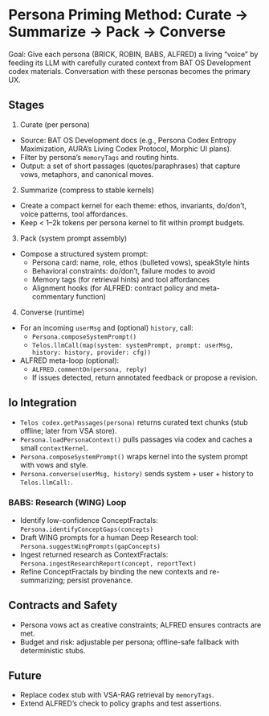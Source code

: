 # Persona Priming Method: Curate → Summarize → Pack → Converse

Goal: Give each persona (BRICK, ROBIN, BABS, ALFRED) a living “voice” by feeding its LLM with carefully curated context from BAT OS Development codex materials. Conversation with these personas becomes the primary UX.

## Stages

1) Curate (per persona)
- Source: BAT OS Development docs (e.g., Persona Codex Entropy Maximization, AURA’s Living Codex Protocol, Morphic UI plans).
- Filter by persona’s `memoryTags` and routing hints.
- Output: a set of short passages (quotes/paraphrases) that capture vows, metaphors, and canonical moves.

2) Summarize (compress to stable kernels)
- Create a compact kernel for each theme: ethos, invariants, do/don’t, voice patterns, tool affordances.
- Keep < 1–2k tokens per persona kernel to fit within prompt budgets.

3) Pack (system prompt assembly)
- Compose a structured system prompt:
  - Persona card: name, role, ethos (bulleted vows), speakStyle hints
  - Behavioral constraints: do/don’t, failure modes to avoid
  - Memory tags (for retrieval hints) and tool affordances
  - Alignment hooks (for ALFRED: contract policy and meta-commentary function)

4) Converse (runtime)
- For an incoming `userMsg` and (optional) `history`, call:
  - `Persona.composeSystemPrompt()`
  - `Telos.llmCall(map(system: systemPrompt, prompt: userMsg, history: history, provider: cfg))`
- ALFRED meta-loop (optional):
  - `ALFRED.commentOn(persona, reply)`
  - If issues detected, return annotated feedback or propose a revision.

## Io Integration
- `Telos codex.getPassages(persona)` returns curated text chunks (stub offline; later from VSA store).
- `Persona.loadPersonaContext()` pulls passages via codex and caches a small `contextKernel`.
- `Persona.composeSystemPrompt()` wraps kernel into the system prompt with vows and style.
- `Persona.converse(userMsg, history)` sends system + user + history to `Telos.llmCall:`.

### BABS: Research (WING) Loop
- Identify low-confidence ConceptFractals: `Persona.identifyConceptGaps(concepts)`
- Draft WING prompts for a human Deep Research tool: `Persona.suggestWingPrompts(gapConcepts)`
- Ingest returned research as ContextFractals: `Persona.ingestResearchReport(concept, reportText)`
- Refine ConceptFractals by binding the new contexts and re-summarizing; persist provenance.

## Contracts and Safety
- Persona vows act as creative constraints; ALFRED ensures contracts are met.
- Budget and risk: adjustable per persona; offline-safe fallback with deterministic stubs.

## Future
- Replace codex stub with VSA-RAG retrieval by `memoryTags`.
- Extend ALFRED’s check to policy graphs and test assertions.
